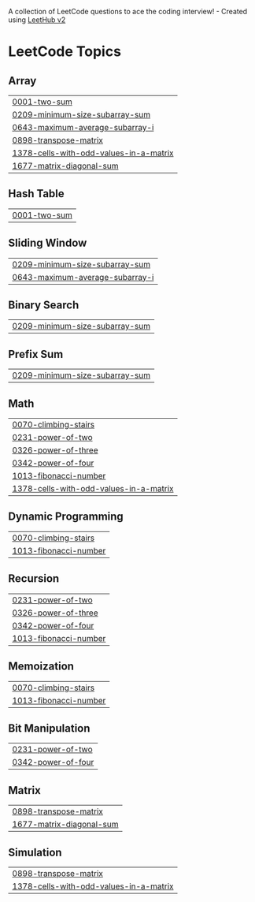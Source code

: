 A collection of LeetCode questions to ace the coding interview! - Created using [LeetHub v2](https://github.com/arunbhardwaj/LeetHub-2.0)
<!---LeetCode Topics Start-->
# LeetCode Topics
## Array
|  |
| ------- |
| [0001-two-sum](https://github.com/pandu-66/Leetcode/tree/master/0001-two-sum) |
| [0209-minimum-size-subarray-sum](https://github.com/pandu-66/Leetcode/tree/master/0209-minimum-size-subarray-sum) |
| [0643-maximum-average-subarray-i](https://github.com/pandu-66/Leetcode/tree/master/0643-maximum-average-subarray-i) |
| [0898-transpose-matrix](https://github.com/pandu-66/Leetcode/tree/master/0898-transpose-matrix) |
| [1378-cells-with-odd-values-in-a-matrix](https://github.com/pandu-66/Leetcode/tree/master/1378-cells-with-odd-values-in-a-matrix) |
| [1677-matrix-diagonal-sum](https://github.com/pandu-66/Leetcode/tree/master/1677-matrix-diagonal-sum) |
## Hash Table
|  |
| ------- |
| [0001-two-sum](https://github.com/pandu-66/Leetcode/tree/master/0001-two-sum) |
## Sliding Window
|  |
| ------- |
| [0209-minimum-size-subarray-sum](https://github.com/pandu-66/Leetcode/tree/master/0209-minimum-size-subarray-sum) |
| [0643-maximum-average-subarray-i](https://github.com/pandu-66/Leetcode/tree/master/0643-maximum-average-subarray-i) |
## Binary Search
|  |
| ------- |
| [0209-minimum-size-subarray-sum](https://github.com/pandu-66/Leetcode/tree/master/0209-minimum-size-subarray-sum) |
## Prefix Sum
|  |
| ------- |
| [0209-minimum-size-subarray-sum](https://github.com/pandu-66/Leetcode/tree/master/0209-minimum-size-subarray-sum) |
## Math
|  |
| ------- |
| [0070-climbing-stairs](https://github.com/pandu-66/Leetcode/tree/master/0070-climbing-stairs) |
| [0231-power-of-two](https://github.com/pandu-66/Leetcode/tree/master/0231-power-of-two) |
| [0326-power-of-three](https://github.com/pandu-66/Leetcode/tree/master/0326-power-of-three) |
| [0342-power-of-four](https://github.com/pandu-66/Leetcode/tree/master/0342-power-of-four) |
| [1013-fibonacci-number](https://github.com/pandu-66/Leetcode/tree/master/1013-fibonacci-number) |
| [1378-cells-with-odd-values-in-a-matrix](https://github.com/pandu-66/Leetcode/tree/master/1378-cells-with-odd-values-in-a-matrix) |
## Dynamic Programming
|  |
| ------- |
| [0070-climbing-stairs](https://github.com/pandu-66/Leetcode/tree/master/0070-climbing-stairs) |
| [1013-fibonacci-number](https://github.com/pandu-66/Leetcode/tree/master/1013-fibonacci-number) |
## Recursion
|  |
| ------- |
| [0231-power-of-two](https://github.com/pandu-66/Leetcode/tree/master/0231-power-of-two) |
| [0326-power-of-three](https://github.com/pandu-66/Leetcode/tree/master/0326-power-of-three) |
| [0342-power-of-four](https://github.com/pandu-66/Leetcode/tree/master/0342-power-of-four) |
| [1013-fibonacci-number](https://github.com/pandu-66/Leetcode/tree/master/1013-fibonacci-number) |
## Memoization
|  |
| ------- |
| [0070-climbing-stairs](https://github.com/pandu-66/Leetcode/tree/master/0070-climbing-stairs) |
| [1013-fibonacci-number](https://github.com/pandu-66/Leetcode/tree/master/1013-fibonacci-number) |
## Bit Manipulation
|  |
| ------- |
| [0231-power-of-two](https://github.com/pandu-66/Leetcode/tree/master/0231-power-of-two) |
| [0342-power-of-four](https://github.com/pandu-66/Leetcode/tree/master/0342-power-of-four) |
## Matrix
|  |
| ------- |
| [0898-transpose-matrix](https://github.com/pandu-66/Leetcode/tree/master/0898-transpose-matrix) |
| [1677-matrix-diagonal-sum](https://github.com/pandu-66/Leetcode/tree/master/1677-matrix-diagonal-sum) |
## Simulation
|  |
| ------- |
| [0898-transpose-matrix](https://github.com/pandu-66/Leetcode/tree/master/0898-transpose-matrix) |
| [1378-cells-with-odd-values-in-a-matrix](https://github.com/pandu-66/Leetcode/tree/master/1378-cells-with-odd-values-in-a-matrix) |
<!---LeetCode Topics End-->